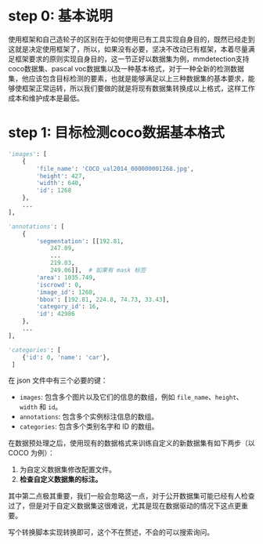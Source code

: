 # step 0: 基本说明

​		使用框架和自己造轮子的区别在于如何使用已有工具实现自身目的，既然已经走到这就是决定使用框架了，所以，如果没有必要，坚决不改动已有框架，本着尽量满足框架要求的原则实现自身目的，这一节正好以数据集为例，mmdetection支持coco数据集、pascal voc数据集以及一种基本格式，对于一种全新的检测数据集，他应该包含目标检测的要素，也就是能够满足以上三种数据集的基本要求，能够使框架正常运转，所以我们要做的就是将现有数据集转换成以上格式，这样工作成本和维护成本是最低。

# step 1: 目标检测coco数据基本格式

```python
'images': [
    {
        'file_name': 'COCO_val2014_000000001268.jpg',
        'height': 427,
        'width': 640,
        'id': 1268
    },
    ...
],

'annotations': [
    {
        'segmentation': [[192.81,
            247.09,
            ...
            219.03,
            249.06]],  # 如果有 mask 标签
        'area': 1035.749,
        'iscrowd': 0,
        'image_id': 1268,
        'bbox': [192.81, 224.8, 74.73, 33.43],
        'category_id': 16,
        'id': 42986
    },
    ...
],

'categories': [
    {'id': 0, 'name': 'car'},
 ]
```

在 json 文件中有三个必要的键：

- `images`: 包含多个图片以及它们的信息的数组，例如 `file_name`、`height`、`width` 和 `id`。
- `annotations`: 包含多个实例标注信息的数组。
- `categories`: 包含多个类别名字和 ID 的数组。

在数据预处理之后，使用现有的数据格式来训练自定义的新数据集有如下两步（以 COCO 为例）：

1. 为自定义数据集修改配置文件。
2. **检查自定义数据集的标注。**

其中第二点极其重要，我们一般会忽略这一点，对于公开数据集可能已经有人检查过了，但是对于自定义数据集这很难说，尤其是现在数据驱动的情况下这点更重要。





写个转换脚本实现转换即可，这个不在赘述，不会的可以搜索询问。